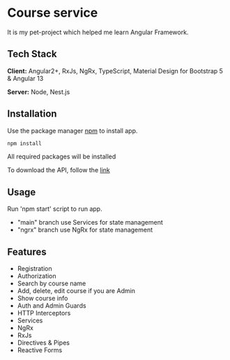 
# Course service

It is my pet-project which helped me learn Angular Framework.

## Tech Stack

**Client:** Angular2+, RxJs, NgRx, TypeScript, Material Design
for Bootstrap 5 & Angular 13

**Server:** Node, Nest.js


## Installation

Use the package manager [npm](https://www.npmjs.com/) to install app.

```bash
npm install
```
All required packages will be installed

To download the API, follow the [link](https://github.com/DDoS-73/courses-server)

## Usage

Run 'npm start' script to run app.

- "main" branch use Services for state management
- "ngrx" branch use NgRx for state management


## Features

- Registration
- Authorization
- Search by course name
- Add, delete, edit course if you are Admin
- Show course info
- Auth and Admin Guards
- HTTP Interceptors
- Services
- NgRx
- RxJs
- Directives & Pipes
- Reactive Forms



